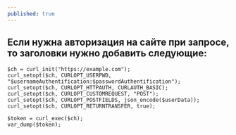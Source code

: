 ```yaml
---
published: true
---
```

## Если нужна авторизация на сайте при запросе, то заголовки нужно добавить следующие:
```
$ch = curl_init("https://example.com");
curl_setopt($ch, CURLOPT_USERPWD, "$usernameAuthentification:$passwordAuthentification");
curl_setopt($ch, CURLOPT_HTTPAUTH, CURLAUTH_BASIC);
curl_setopt($ch, CURLOPT_CUSTOMREQUEST, "POST");
curl_setopt($ch, CURLOPT_POSTFIELDS, json_encode($userData));
curl_setopt($ch, CURLOPT_RETURNTRANSFER, true);

$token = curl_exec($ch);
var_dump($token);
```
